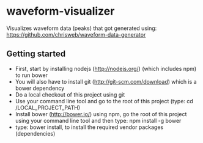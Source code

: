 waveform-visualizer
===================

Visualizes waveform data (peaks) that got generated using: https://github.com/chrisweb/waveform-data-generator

Getting started
---------------

* First, start by installing nodejs (http://nodejs.org/) (which includes npm) to run bower
* You will also have to install git (http://git-scm.com/download) which is a bower dependency
* Do a local checkout of this project using git
* Use your command line tool and go to the root of this project (type: cd /LOCAL_PROJECT_PATH)
* Install bower (http://bower.io/) using npm, go the root of this project using your command line tool and then type: npm install -g bower
* type: bower install, to install the required vendor packages (dependencies)